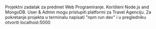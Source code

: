 Projektni zadatak za predmet Web Programiranje.
Korišteni Node.js and MongoDB.
User & Admin mogu pristupiti platformi za Travel Agenciju.
Za pokretanje projekta u terminalu napisati "npm run dev" i u pregledniku otvoriti localhost:5000
